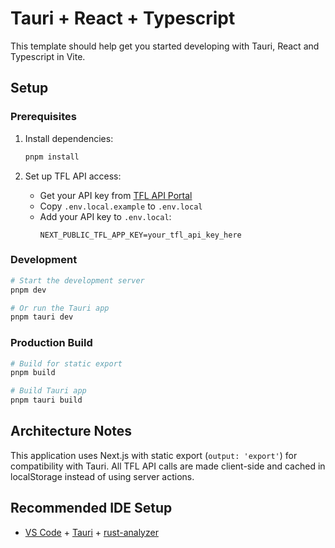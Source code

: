 # Tauri + React + Typescript

This template should help get you started developing with Tauri, React and Typescript in Vite.

## Setup

### Prerequisites

1. Install dependencies:
   ```bash
   pnpm install
   ```

2. Set up TFL API access:
   - Get your API key from [TFL API Portal](https://api-portal.tfl.gov.uk/)
   - Copy `.env.local.example` to `.env.local`
   - Add your API key to `.env.local`:
     ```
     NEXT_PUBLIC_TFL_APP_KEY=your_tfl_api_key_here
     ```

### Development

```bash
# Start the development server
pnpm dev

# Or run the Tauri app
pnpm tauri dev
```

### Production Build

```bash
# Build for static export
pnpm build

# Build Tauri app
pnpm tauri build
```

## Architecture Notes

This application uses Next.js with static export (`output: 'export'`) for compatibility with Tauri. All TFL API calls are made client-side and cached in localStorage instead of using server actions.

## Recommended IDE Setup

- [VS Code](https://code.visualstudio.com/) + [Tauri](https://marketplace.visualstudio.com/items?itemName=tauri-apps.tauri-vscode) + [rust-analyzer](https://marketplace.visualstudio.com/items?itemName=rust-lang.rust-analyzer)
